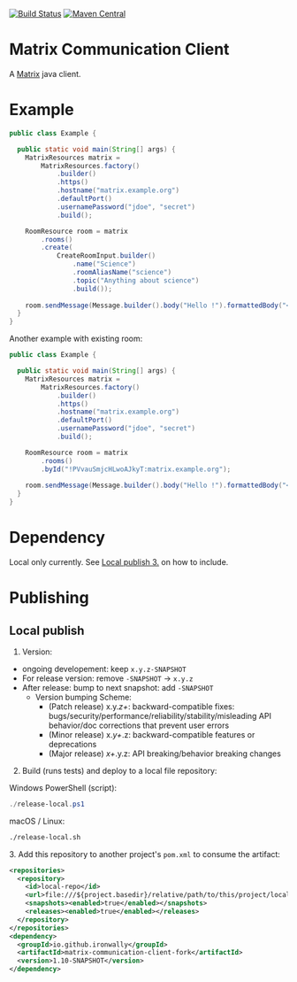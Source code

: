 [![Build Status](https://github.com/Cosium/matrix-communication-client/actions/workflows/ci.yml/badge.svg)](https://github.com/Cosium/matrix-communication-client/actions/workflows/ci.yml)
[![Maven Central](https://img.shields.io/maven-central/v/com.cosium.matrix_communication_client/matrix-communication-client.svg)](https://search.maven.org/#search%7Cgav%7C1%7Cg%3A%22com.cosium.matrix_communication_client%22%20AND%20a%3A%22matrix-communication-client%22)


# Matrix Communication Client

A [Matrix](https://matrix.org/) java client.

# Example

```java
public class Example {

  public static void main(String[] args) {
    MatrixResources matrix =
        MatrixResources.factory()
            .builder()
            .https()
            .hostname("matrix.example.org")
            .defaultPort()
            .usernamePassword("jdoe", "secret")
            .build();

    RoomResource room = matrix
        .rooms()
        .create(
            CreateRoomInput.builder()
                .name("Science")
                .roomAliasName("science")
                .topic("Anything about science")
                .build());
	
    room.sendMessage(Message.builder().body("Hello !").formattedBody("<b>Hello !</b>").build());
  }
}
```

Another example with existing room:

```java
public class Example {

  public static void main(String[] args) {
    MatrixResources matrix =
        MatrixResources.factory()
            .builder()
            .https()
            .hostname("matrix.example.org")
            .defaultPort()
            .usernamePassword("jdoe", "secret")
            .build();

    RoomResource room = matrix
        .rooms()
        .byId("!PVvauSmjcHLwoAJkyT:matrix.example.org");
	
    room.sendMessage(Message.builder().body("Hello !").formattedBody("<b>Hello !</b>").build());
  }
}
```

# Dependency

Local only currently. 
See [Local publish 3.](#local-publish-3) on how to include.

# Publishing
## Local publish
1. Version:
- ongoing developement: keep `x.y.z-SNAPSHOT`
- For release version: remove `-SNAPSHOT` -> `x.y.z`
- After release: bump to next snapshot: add `-SNAPSHOT` 
  - Version bumping Scheme:
    - (Patch release) x.y.*z+*: backward-compatible fixes: bugs/security/performance/reliability/stability/misleading API behavior/doc corrections that prevent user errors
    - (Minor release) x.*y+*.z: backward-compatible features or deprecations
    - (Major release) *x+*.y.z: API breaking/behavior breaking changes

2. Build (runs tests) and deploy to a local file repository:

  Windows PowerShell (script):
  ```powershell
  ./release-local.ps1
  ```
  macOS / Linux:
  ```bash
  ./release-local.sh
  ```

<a id="local-publish-3"></a>
3. Add this repository to another project's `pom.xml` to consume the artifact:
   ```xml
   <repositories>
     <repository>
       <id>local-repo</id>
       <url>file:///${project.basedir}/relative/path/to/this/project/local-repo</url>
       <snapshots><enabled>true</enabled></snapshots>
       <releases><enabled>true</enabled></releases>
     </repository>
   </repositories>
   <dependency>
     <groupId>io.github.ironwally</groupId>
     <artifactId>matrix-communication-client-fork</artifactId>
     <version>1.10-SNAPSHOT</version>
   </dependency>
   ```

